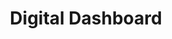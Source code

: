 ---
title: "Digital Dashboard"
description: "Enables agencies to monitor and improve their digital capabilities"
url-link: "https://digitaldashboard.gov/"
type: "HTML"
gov-only: "false"
is-external: "true"
publication-date: "January 01, 2022"
reading-time: "15"
resource-type: "Guidance"
filter: "technology"
audience: "program-operations"
branded-offerings: "market-it-data-intelligence"
---